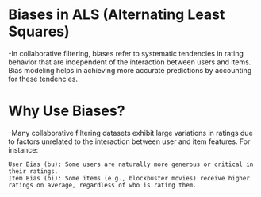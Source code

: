 # Biases in ALS (Alternating Least Squares)

-In collaborative filtering, biases refer to systematic tendencies in rating behavior that are independent of the interaction between users and items. Bias modeling helps in achieving more accurate predictions by accounting for these tendencies.

# Why Use Biases?

-Many collaborative filtering datasets exhibit large variations in ratings due to factors unrelated to the interaction between user and item features. For instance:

    User Bias (bu): Some users are naturally more generous or critical in their ratings.
    Item Bias (bi): Some items (e.g., blockbuster movies) receive higher ratings on average, regardless of who is rating them.

